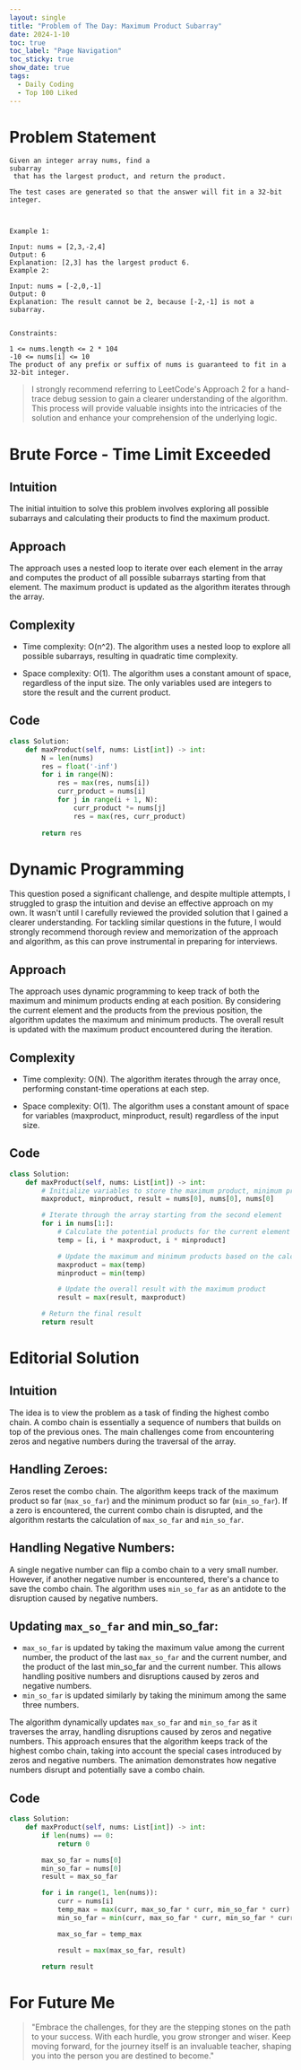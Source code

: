 ```yaml
---
layout: single
title: "Problem of The Day: Maximum Product Subarray"
date: 2024-1-10
toc: true
toc_label: "Page Navigation"
toc_sticky: true
show_date: true
tags:
  - Daily Coding
  - Top 100 Liked
---
```

# Problem Statement
```
Given an integer array nums, find a 
subarray
 that has the largest product, and return the product.

The test cases are generated so that the answer will fit in a 32-bit integer.

 

Example 1:

Input: nums = [2,3,-2,4]
Output: 6
Explanation: [2,3] has the largest product 6.
Example 2:

Input: nums = [-2,0,-1]
Output: 0
Explanation: The result cannot be 2, because [-2,-1] is not a subarray.
 

Constraints:

1 <= nums.length <= 2 * 104
-10 <= nums[i] <= 10
The product of any prefix or suffix of nums is guaranteed to fit in a 32-bit integer.
```

>I strongly recommend referring to LeetCode's Approach 2 for a hand-trace debug session to gain a clearer understanding of the algorithm. This process will provide valuable insights into the intricacies of the solution and enhance your comprehension of the underlying logic.


# Brute Force - Time Limit Exceeded
## Intuition
The initial intuition to solve this problem involves exploring all possible subarrays and calculating their products to find the maximum product.

## Approach
The approach uses a nested loop to iterate over each element in the array and computes the product of all possible subarrays starting from that element. The maximum product is updated as the algorithm iterates through the array.

## Complexity
- Time complexity:
O(n^2). The algorithm uses a nested loop to explore all possible subarrays, resulting in quadratic time complexity.

- Space complexity:
O(1). The algorithm uses a constant amount of space, regardless of the input size. The only variables used are integers to store the result and the current product.

## Code
```python
class Solution:
    def maxProduct(self, nums: List[int]) -> int:
        N = len(nums)
        res = float('-inf')
        for i in range(N):
            res = max(res, nums[i])
            curr_product = nums[i]
            for j in range(i + 1, N):
                curr_product *= nums[j]
                res = max(res, curr_product)
        
        return res
```

# Dynamic Programming
This question posed a significant challenge, and despite multiple attempts, I struggled to grasp the intuition and devise an effective approach on my own. It wasn't until I carefully reviewed the provided solution that I gained a clearer understanding. For tackling similar questions in the future, I would strongly recommend thorough review and memorization of the approach and algorithm, as this can prove instrumental in preparing for interviews.

## Approach
The approach uses dynamic programming to keep track of both the maximum and minimum products ending at each position. By considering the current element and the products from the previous position, the algorithm updates the maximum and minimum products. The overall result is updated with the maximum product encountered during the iteration.
## Complexity
- Time complexity:
O(N). The algorithm iterates through the array once, performing constant-time operations at each step.

- Space complexity:
O(1). The algorithm uses a constant amount of space for variables (maxproduct, minproduct, result) regardless of the input size.

## Code
```python
class Solution:
    def maxProduct(self, nums: List[int]) -> int:
        # Initialize variables to store the maximum product, minimum product, and overall result
        maxproduct, minproduct, result = nums[0], nums[0], nums[0]

        # Iterate through the array starting from the second element
        for i in nums[1:]:
            # Calculate the potential products for the current element
            temp = [i, i * maxproduct, i * minproduct]

            # Update the maximum and minimum products based on the calculated values
            maxproduct = max(temp)
            minproduct = min(temp)

            # Update the overall result with the maximum product
            result = max(result, maxproduct)

        # Return the final result
        return result

```

# Editorial Solution

## Intuition
The idea is to view the problem as a task of finding the highest combo chain. A combo chain is essentially a sequence of numbers that builds on top of the previous ones. The main challenges come from encountering zeros and negative numbers during the traversal of the array.

## Handling Zeroes:
Zeros reset the combo chain. The algorithm keeps track of the maximum product so far (`max_so_far`) and the minimum product so far (`min_so_far`). If a zero is encountered, the current combo chain is disrupted, and the algorithm restarts the calculation of `max_so_far` and `min_so_far`.

## Handling Negative Numbers:
A single negative number can flip a combo chain to a very small number. However, if another negative number is encountered, there's a chance to save the combo chain. The algorithm uses `min_so_far` as an antidote to the disruption caused by negative numbers.

## Updating `max_so_far` and min_so_far:
- `max_so_far` is updated by taking the maximum value among the current number, the product of the last `max_so_far` and the current number, and the product of the last min_so_far and the current number. This allows handling positive numbers and disruptions caused by zeros and negative numbers.
- `min_so_far` is updated similarly by taking the minimum among the same three numbers.

The algorithm dynamically updates `max_so_far` and `min_so_far` as it traverses the array, handling disruptions caused by zeros and negative numbers. This approach ensures that the algorithm keeps track of the highest combo chain, taking into account the special cases introduced by zeros and negative numbers. The animation demonstrates how negative numbers disrupt and potentially save a combo chain.

## Code
```python
class Solution:
    def maxProduct(self, nums: List[int]) -> int:
        if len(nums) == 0:
            return 0

        max_so_far = nums[0]
        min_so_far = nums[0]
        result = max_so_far

        for i in range(1, len(nums)):
            curr = nums[i]
            temp_max = max(curr, max_so_far * curr, min_so_far * curr)
            min_so_far = min(curr, max_so_far * curr, min_so_far * curr)

            max_so_far = temp_max

            result = max(max_so_far, result)

        return result
```

# For Future Me
>"Embrace the challenges, for they are the stepping stones on the path to your success. With each hurdle, you grow stronger and wiser. Keep moving forward, for the journey itself is an invaluable teacher, shaping you into the person you are destined to become."